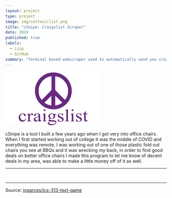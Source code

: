 ```yaml
---
layout: project
type: project
image: img/cotton/clist.png
title: "cSnipe: Craigslist Scraper"
date: 2019
published: true
labels:
  - Lisp
  - GitHub
summary: "Terminal based webscraper used to automatically send you craigslist listings that match a specific set of criteria (keyword, price, distance)."
---
```


<img class="img-fluid" src="../img/cotton/clist.png">

cSnipe is a tool I built a few years ago when I got very into office chairs. When I first started working out of college it was the middle of COVID and everything was remote, I was working out of one of those plastic fold out chairs you see at BBQs and it was wrecking my back, in order to find good deals on better office chairs I made this program to let me know of decent deals in my area, was able to make a little money off of it as well.

<hr>

<pre>

</pre>

<hr>

Source: <a href="https://github.com/jogarces/ics-313-text-game"><i class="large github icon "></i>jogarces/ics-313-text-game</a>
